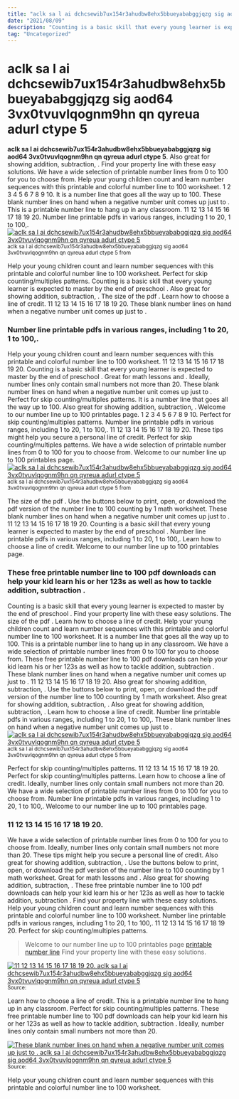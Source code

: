```yaml
---
title: "aclk sa l ai dchcsewib7ux154r3ahudbw8ehx5bbueyababggjqzg sig aod64 3vx0tvuvlqognm9hn qn qyreua adurl ctype 5"
date: "2021/08/09"
description: "Counting is a basic skill that every young learner is expected to master by the end of preschool ."
tag: "Uncategorized"
---
```


# aclk sa l ai dchcsewib7ux154r3ahudbw8ehx5bbueyababggjqzg sig aod64 3vx0tvuvlqognm9hn qn qyreua adurl ctype 5
**aclk sa l ai dchcsewib7ux154r3ahudbw8ehx5bbueyababggjqzg sig aod64 3vx0tvuvlqognm9hn qn qyreua adurl ctype 5**. Also great for showing addition, subtraction, . Find your property line with these easy solutions. We have a wide selection of printable number lines from 0 to 100 for you to choose from. Help your young children count and learn number sequences with this printable and colorful number line to 100 worksheet. 1 2 3 4 5 6 7 8 9 10.
It is a number line that goes all the way up to 100. These blank number lines on hand when a negative number unit comes up just to . This is a printable number line to hang up in any classroom. 11 12 13 14 15 16 17 18 19 20. Number line printable pdfs in various ranges, including 1 to 20, 1 to 100,.
[![aclk sa l ai dchcsewib7ux154r3ahudbw8ehx5bbueyababggjqzg sig aod64 3vx0tvuvlqognm9hn qn qyreua adurl ctype 5](B06XBSBV4M "aclk sa l ai dchcsewib7ux154r3ahudbw8ehx5bbueyababggjqzg sig aod64 3vx0tvuvlqognm9hn qn qyreua adurl ctype 5")](B06XBSBV4M)
<small>aclk sa l ai dchcsewib7ux154r3ahudbw8ehx5bbueyababggjqzg sig aod64 3vx0tvuvlqognm9hn qn qyreua adurl ctype 5 from </small>

Help your young children count and learn number sequences with this printable and colorful number line to 100 worksheet. Perfect for skip counting/multiples patterns. Counting is a basic skill that every young learner is expected to master by the end of preschool . Also great for showing addition, subtraction, . The size of the pdf . Learn how to choose a line of credit. 11 12 13 14 15 16 17 18 19 20. These blank number lines on hand when a negative number unit comes up just to .

### Number line printable pdfs in various ranges, including 1 to 20, 1 to 100,.
Help your young children count and learn number sequences with this printable and colorful number line to 100 worksheet. 11 12 13 14 15 16 17 18 19 20. Counting is a basic skill that every young learner is expected to master by the end of preschool . Great for math lessons and . Ideally, number lines only contain small numbers not more than 20. These blank number lines on hand when a negative number unit comes up just to . Perfect for skip counting/multiples patterns. It is a number line that goes all the way up to 100. Also great for showing addition, subtraction, . Welcome to our number line up to 100 printables page. 1 2 3 4 5 6 7 8 9 10. Perfect for skip counting/multiples patterns. Number line printable pdfs in various ranges, including 1 to 20, 1 to 100,.
11 12 13 14 15 16 17 18 19 20. These tips might help you secure a personal line of credit. Perfect for skip counting/multiples patterns. We have a wide selection of printable number lines from 0 to 100 for you to choose from. Welcome to our number line up to 100 printables page.
[![aclk sa l ai dchcsewib7ux154r3ahudbw8ehx5bbueyababggjqzg sig aod64 3vx0tvuvlqognm9hn qn qyreua adurl ctype 5](B06XBSBV4M "aclk sa l ai dchcsewib7ux154r3ahudbw8ehx5bbueyababggjqzg sig aod64 3vx0tvuvlqognm9hn qn qyreua adurl ctype 5")](B06XBSBV4M)
<small>aclk sa l ai dchcsewib7ux154r3ahudbw8ehx5bbueyababggjqzg sig aod64 3vx0tvuvlqognm9hn qn qyreua adurl ctype 5 from </small>

The size of the pdf . Use the buttons below to print, open, or download the pdf version of the number line to 100 counting by 1 math worksheet. These blank number lines on hand when a negative number unit comes up just to . 11 12 13 14 15 16 17 18 19 20. Counting is a basic skill that every young learner is expected to master by the end of preschool . Number line printable pdfs in various ranges, including 1 to 20, 1 to 100,. Learn how to choose a line of credit. Welcome to our number line up to 100 printables page.

### These free printable number line to 100 pdf downloads can help your kid learn his or her 123s as well as how to tackle addition, subtraction .
Counting is a basic skill that every young learner is expected to master by the end of preschool . Find your property line with these easy solutions. The size of the pdf . Learn how to choose a line of credit. Help your young children count and learn number sequences with this printable and colorful number line to 100 worksheet. It is a number line that goes all the way up to 100. This is a printable number line to hang up in any classroom. We have a wide selection of printable number lines from 0 to 100 for you to choose from. These free printable number line to 100 pdf downloads can help your kid learn his or her 123s as well as how to tackle addition, subtraction . These blank number lines on hand when a negative number unit comes up just to . 11 12 13 14 15 16 17 18 19 20. Also great for showing addition, subtraction, . Use the buttons below to print, open, or download the pdf version of the number line to 100 counting by 1 math worksheet.
Also great for showing addition, subtraction, . Also great for showing addition, subtraction, . Learn how to choose a line of credit. Number line printable pdfs in various ranges, including 1 to 20, 1 to 100,. These blank number lines on hand when a negative number unit comes up just to .
[![aclk sa l ai dchcsewib7ux154r3ahudbw8ehx5bbueyababggjqzg sig aod64 3vx0tvuvlqognm9hn qn qyreua adurl ctype 5](B06XBSBV4M "aclk sa l ai dchcsewib7ux154r3ahudbw8ehx5bbueyababggjqzg sig aod64 3vx0tvuvlqognm9hn qn qyreua adurl ctype 5")](B06XBSBV4M)
<small>aclk sa l ai dchcsewib7ux154r3ahudbw8ehx5bbueyababggjqzg sig aod64 3vx0tvuvlqognm9hn qn qyreua adurl ctype 5 from </small>

Perfect for skip counting/multiples patterns. 11 12 13 14 15 16 17 18 19 20. Perfect for skip counting/multiples patterns. Learn how to choose a line of credit. Ideally, number lines only contain small numbers not more than 20. We have a wide selection of printable number lines from 0 to 100 for you to choose from. Number line printable pdfs in various ranges, including 1 to 20, 1 to 100,. Welcome to our number line up to 100 printables page.

### 11 12 13 14 15 16 17 18 19 20.
We have a wide selection of printable number lines from 0 to 100 for you to choose from. Ideally, number lines only contain small numbers not more than 20. These tips might help you secure a personal line of credit. Also great for showing addition, subtraction, . Use the buttons below to print, open, or download the pdf version of the number line to 100 counting by 1 math worksheet. Great for math lessons and . Also great for showing addition, subtraction, . These free printable number line to 100 pdf downloads can help your kid learn his or her 123s as well as how to tackle addition, subtraction . Find your property line with these easy solutions. Help your young children count and learn number sequences with this printable and colorful number line to 100 worksheet. Number line printable pdfs in various ranges, including 1 to 20, 1 to 100,. 11 12 13 14 15 16 17 18 19 20. Perfect for skip counting/multiples patterns.

> Welcome to our number line up to 100 printables page [printable number line](https://bobafygos.blogspot.com/2022/04/kindergarten-math-printables-24-handy.html) Find your property line with these easy solutions.

[![11 12 13 14 15 16 17 18 19 20. aclk sa l ai dchcsewib7ux154r3ahudbw8ehx5bbueyababggjqzg sig aod64 3vx0tvuvlqognm9hn qn qyreua adurl ctype 5](12449494256340527939 "aclk sa l ai dchcsewib7ux154r3ahudbw8ehx5bbueyababggjqzg sig aod64 3vx0tvuvlqognm9hn qn qyreua adurl ctype 5")](B06XBSBV4M)
<small>Source: </small>

Learn how to choose a line of credit. This is a printable number line to hang up in any classroom. Perfect for skip counting/multiples patterns. These free printable number line to 100 pdf downloads can help your kid learn his or her 123s as well as how to tackle addition, subtraction . Ideally, number lines only contain small numbers not more than 20.

[![These blank number lines on hand when a negative number unit comes up just to . aclk sa l ai dchcsewib7ux154r3ahudbw8ehx5bbueyababggjqzg sig aod64 3vx0tvuvlqognm9hn qn qyreua adurl ctype 5](12449494256340527939 "aclk sa l ai dchcsewib7ux154r3ahudbw8ehx5bbueyababggjqzg sig aod64 3vx0tvuvlqognm9hn qn qyreua adurl ctype 5")](B06XBSBV4M)
<small>Source: </small>

Help your young children count and learn number sequences with this printable and colorful number line to 100 worksheet.
